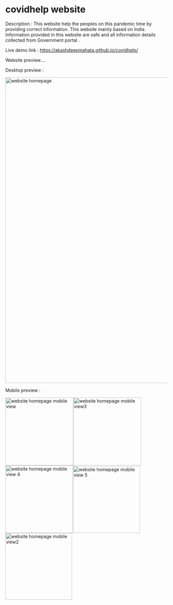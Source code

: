 # covidhelp website
 
 Description : This website help the peoples on this pandemic time by providing correct information. This website mainly based on India. Information provided in this website are safe and all information details collected from Government portal .
 
 Live demo link : https://akashdeepmahata.github.io/covidhelp/

Website preview....

Desktop preview :

<img width="950" alt="website homepage" src="https://user-images.githubusercontent.com/90324172/144702324-36bd5077-02d8-484d-a777-fd0df3df8767.png">

Mobile preview :

<img width="211" alt="website homepage mobile view" src="https://user-images.githubusercontent.com/90324172/144702394-4bd93134-57ec-4a2e-8b26-af9e3d046ad5.png"><img width="211" alt="website homepage mobile view3" src="https://user-images.githubusercontent.com/90324172/144702530-d581e7b1-3771-4c64-82a9-f06ffbce54e9.png"><img width="210" alt="website homepage mobile view 4" src="https://user-images.githubusercontent.com/90324172/144702633-476843d9-da39-428a-a99a-6297314925b2.png"><img width="208" alt="website homepage mobile view 5" src="https://user-images.githubusercontent.com/90324172/144702635-39261117-030c-40e6-ad4d-90724499a3c6.png"><img width="207" alt="website homepage mobile view2" src="https://user-images.githubusercontent.com/90324172/144702534-2c9c662d-7cb7-46c5-ab82-a2ac03740a84.png">
